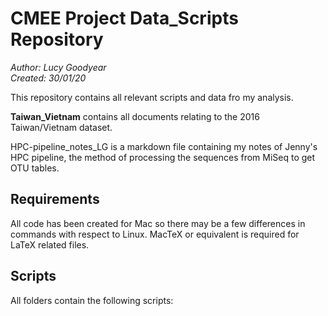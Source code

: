 # CMEE Project Data_Scripts Repository

*Author: Lucy Goodyear*  
*Created: 30/01/20*

This repository contains all relevant scripts and data fro my analysis.

**Taiwan_Vietnam** contains all documents relating to the 2016 Taiwan/Vietnam dataset.

HPC-pipeline_notes_LG is a markdown file containing my notes of Jenny's HPC pipeline, the method of processing the sequences from MiSeq to get OTU tables.

## Requirements

All code has been created for Mac so there may be a few differences in commands with respect to Linux. MacTeX or equivalent is required for LaTeX related files.

## Scripts

All folders contain the following scripts:
